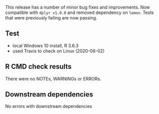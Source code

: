 This release has a number of minor bug fixes and improvements. Now compatible with `dplyr v1.0.0` and removed dependency on `lemon`. Tests that were previously failing are now passing.

## Test

* local Windows 10 install, R 3.6.3
* used Travis to check on Linux (2020-06-02)

## R CMD check results

There were no NOTEs, WARNINGs or ERRORs.

## Downstream dependencies

No errors with downstream dependencies
